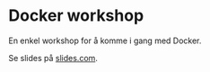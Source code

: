 Docker workshop
===============

En enkel workshop for å komme i gang med Docker.

Se slides på [slides.com](https://slides.com/kyrremann/docker-in-practise-6-8).
